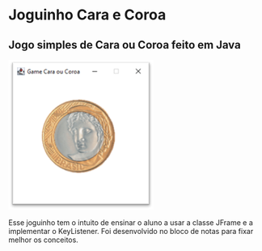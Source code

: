 # Joguinho Cara e Coroa
## Jogo simples de Cara ou Coroa feito em Java
![Imagem Jogo](https://github.com/Prof-Diana/JoguinhoCaraCoroa/blob/main/src/images/ImageJogo.png)

Esse joguinho tem o intuito de ensinar o aluno a usar a classe JFrame e a implementar o KeyListener.
Foi desenvolvido no bloco de notas para fixar melhor os conceitos.
